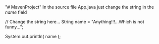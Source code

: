 "# MavenProject" 
In the source file App.java
just change the string in the *name* field

// Change the string here...
String name = "Anything!!!...Which is not funny...";


System.out.println( name );
